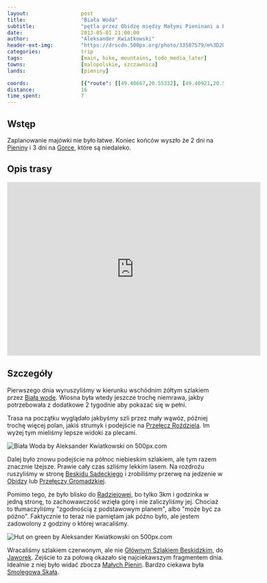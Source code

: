 ```yaml
---
layout:                 post
title:                  "Biała Woda"
subtitle:               "pętla przez Obidzę między Małymi Pieninani a Beskidem Sądeckim "
date:                   2013-05-01 21:00:00
author:                 "Aleksander Kwiatkowski"
header-ext-img:         "https://drscdn.500px.org/photo/33587579/m%3D2048/f3a8c435a5a9d2fef30eb5aba09f155d"
categories:             trip
tags:                   [main, hike, mountains, todo_media_later]
towns:                  [malopolskie, szczawnica]
lands:                  [pieniny]

coords:                 [{"route": [[49.40667,20.55332], [49.40921,20.56224], [49.40320,20.57018], [49.39681,20.58765], [49.39452,20.60027], [49.40276,20.61228], [49.42049,20.61645], [49.41878,20.62241], [49.42827,20.60301], [49.42674,20.59529], [49.40588,20.58864], [49.40605,20.57289], [49.40359,20.57224]], "type": "hike"}]
distance:               16
time_spent:             7
---
```


[wiki-rozdziela]:       https://pl.wikipedia.org/wiki/Prze%C5%82%C4%99cz_Rozdziela
[wiki-gromadza]:        https://pl.wikipedia.org/wiki/Gromadzka_Prze%C5%82%C4%99cz
[wiki-pieniny]:         https://pl.wikipedia.org/wiki/Pieniny
[wiki-male-pieniny]:    https://pl.wikipedia.org/wiki/Ma%C5%82e_Pieniny
[wiki-biala-woda]:      https://pl.wikipedia.org/wiki/Rezerwat_przyrody_Bia%C5%82a_Woda
[wiki-smolegowa]:       https://pl.wikipedia.org/wiki/Smolegowa_Ska%C5%82a
[wiki-radziejowa]:      https://pl.wikipedia.org/wiki/Radziejowa
[wiki-gsb]:             https://pl.wikipedia.org/wiki/G%C5%82%C3%B3wny_Szlak_Beskidzki
[wiki-jaworki]:         https://pl.wikipedia.org/wiki/Jaworki
[wiki-beskid-sadecki]:  https://pl.wikipedia.org/wiki/Beskid_S%C4%85decki
[wiki-obidza]:          https://pl.wikipedia.org/wiki/Obidza_(Piwniczna-Zdr%C3%B3j)
[wiki-gorce]:           https://pl.wikipedia.org/wiki/Gorce


Wstęp
-----

Zaplanowanie majówki nie było łatwe. Koniec końców wyszło że 2 dni na [Pieniny][wiki-pieniny] i 3 dni na [Gorce][wiki-gorce],
które są niedaleko.

Opis trasy
----------

<iframe height='405' width='590' frameborder='0' allowtransparency='true' scrolling='no' src='https://www.strava.com/activities/333330532/embed/12daa171f09ead7fb1b4e5d11409b724c3bfe78e'></iframe>

Szczegóły
---------

Pierwszego dnia wyruszyliśmy w kierunku wschódnim żółtym szlakiem przez [Białą wodę][wiki-biala-woda]. Wiosna była
wtedy jeszcze trochę niemrawa, jakby potrzebowała z dodatkowe 2 tygodnie aby pokazać się w pełni.

Trasa na początku
wyglądało jakbyśmy szli przez mały wąwóz, później trochę więcej polan, jakiś strumyk i podejście
na [Przełęcz Roździela][wiki-rozdziela]. Im wyżej tym mieliśmy lepsze widoki za plecami.

<div class='pixels-photo'>
  <p>
    <img src='https://drscdn.500px.org/photo/33156807/m%3D900/8813ca48ad4c0c30f01351bdcffcbc6e' alt='Biała Woda by Aleksander Kwiatkowski on 500px.com'>
  </p>
  <a href='https://500px.com/photo/33156807/bia%C5%82a-woda-by-aleksander-kwiatkowski' alt='Biała Woda by Aleksander Kwiatkowski on 500px.com'></a>
</div>
<script type='text/javascript' src='https://500px.com/embed.js'></script>

Dalej było znowu podejście na północ niebieskim szlakiem, ale tym razem znacznie lżejsze. Prawie cały czas
szliśmy lekkim lasem. Na rozdrożu ruszyliśmy w stronę [Beskidu Sądeckiego][wiki-beskid-sadecki] i zrobiliśmy przerwę na jedzenie w
[Obidzy][wiki-obidza] lub [Przełęczy Gromadzkiej][wiki-gromadza].

Pomimo tego, że było blisko do [Radziejowej][wiki-radziejowa], bo tylko 3km i godzinka w jedną stronę,
to zachowawczość wzięła górę i nie zaliczyliśmy jej.
Chociaż to tłumaczyliśmy "zgodnością z podstawowym planem", albo "może
być za późno". Faktycznie to teraz nie pamiętam jak późno było, ale jestem zadowolony z godziny
o której wracaliśmy.

<div class='pixels-photo'>
  <p>
    <img src='https://drscdn.500px.org/photo/33587725/m%3D900/d645a5ab1f26c6cc7f6218901c6c667e' alt='Hut on green by Aleksander Kwiatkowski on 500px.com'>
  </p>
  <a href='https://500px.com/photo/33587725/hut-on-green-by-aleksander-kwiatkowski' alt='Hut on green by Aleksander Kwiatkowski on 500px.com'></a>
</div>
<script type='text/javascript' src='https://500px.com/embed.js'></script>

Wracaliśmy szlakiem czerwonym, ale nie [Głównym Szlakiem Beskidzkim][wiki-gsb], do [Jaworek][wiki-jaworki].
Zejście to za połową okazało się najciekawszym fragmentem dnia. Idealnie z niej było widać zbocza
[Małych Pienin][wiki-male-pieniny]. Bardzo ciekawa była [Smolegowa Skała][wiki-smolegowa].

